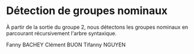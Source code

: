 # Détection de groupes nominaux

À partir de la sortie du groupe 2, nous détectons les groupes nominaux en parcourant récursivement l'arbre syntaxique.

Fanny BACHEY
Clément BUON
Tifanny NGUYEN

